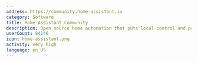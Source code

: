 ```yaml
---
address: https://community.home-assistant.io
category: Software
title: Home Assistant Community
description: Open source home automation that puts local control and privacy first.
userCount: 84146
icon: home-assistant.png
activity: very high
language: en_US
---
```


